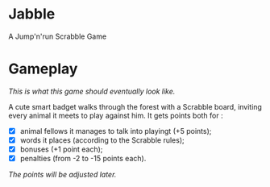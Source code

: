 # Jabble
A Jump'n'run Scrabble Game

# Gameplay

_This is what this game should eventually look like._

A cute smart badget walks through the forest with a Scrabble board, inviting every animal it meets to play against him.
It gets points both for :

- [x] animal fellows it manages to talk into playingt (+5 points);
- [x] words it places (according to the Scrabble rules);
- [x] bonuses (+1 point each);
- [x] penalties (from -2 to -15 points each).

_The points will be adjusted later._
